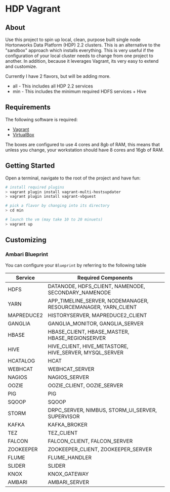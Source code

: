 # HDP Vagrant

## About
Use this project to spin up local, clean, purpose built single node Hortonworks Data Platform (HDP) 2.2 clusters.  This is an alternative to the "sandbox" approach which installs everything.  This is very useful if the configuration of your local cluster needs to change from one project to another.  In addition, because it leverages Vagrant, its very easy to extend and customize.

Currently I have 2 flavors, but will be adding more.

* all - This includes all HDP 2.2 services
* min - This includes the minimum required HDFS services + Hive

## Requirements

The following software is required:

* [Vagrant](https://www.vagrantup.com/)
* [VirtualBox](https://www.virtualbox.org/)

The boxes are configured to use 4 cores and 8gb of RAM, this means that unless you change, your workstation should have 8 cores and 16gb of RAM.

## Getting Started

Open a terminal, navigate to the root of the project and have fun:

```bash
# install required plugins
> vagrant plugin install vagrant-multi-hostsupdater
> vagrant plugin install vagrant-vbguest

# pick a flavor by changing into its directory
> cd min

# launch the vm (may take 10 to 20 minuets)
> vagrant up
```

## Customizing



### Ambari Blueprint

You can configure your `Blueprint` by referring to the following table

Service  | Required Components
-------- | ----------
HDFS | DATANODE, HDFS_CLIENT, NAMENODE, SECONDARY_NAMENODE
YARN | APP_TIMELINE_SERVER, NODEMANAGER, RESOURCEMANAGER, YARN_CLIENT
MAPREDUCE2 | HISTORYSERVER, MAPREDUCE2_CLIENT
GANGLIA | GANGLIA_MONITOR, GANGLIA_SERVER
HBASE | HBASE_CLIENT, HBASE_MASTER, HBASE_REGIONSERVER
HIVE | HIVE_CLIENT, HIVE_METASTORE, HIVE_SERVER, MYSQL_SERVER
HCATALOG | HCAT
WEBHCAT | WEBHCAT_SERVER
NAGIOS | NAGIOS_SERVER
OOZIE | OOZIE_CLIENT, OOZIE_SERVER
PIG | PIG
SQOOP | SQOOP
STORM | DRPC_SERVER, NIMBUS, STORM_UI_SERVER, SUPERVISOR
KAFKA | KAFKA_BROKER
TEZ | TEZ_CLIENT
FALCON | FALCON_CLIENT, FALCON_SERVER
ZOOKEEPER | ZOOKEEPER_CLIENT, ZOOKEEPER_SERVER
FLUME | FLUME_HANDLER
SLIDER | SLIDER
KNOX | KNOX_GATEWAY
AMBARI | AMBARI_SERVER

